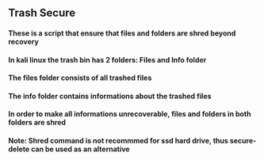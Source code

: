 ## Trash Secure 

#### These is a script that ensure that files and folders are shred beyond recovery
#### In kali linux the trash bin has 2 folders: Files and Info folder

#### The files folder consists of all trashed files
#### The info folder contains informations about the trashed files

#### In order to make all informations unrecoverable, files and folders in both folders are shred

#### Note: Shred command is not recommmed for ssd hard drive, thus secure-delete can be used as an alternative


